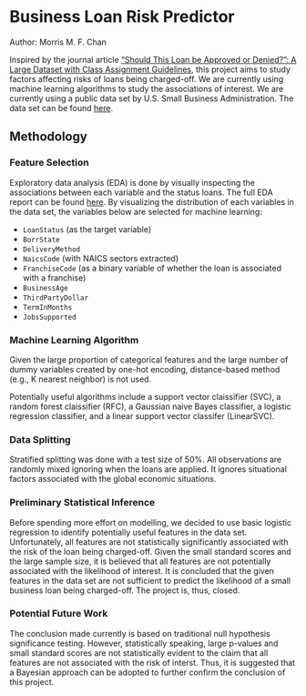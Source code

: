 # Business Loan Risk Predictor

Author: Morris M. F. Chan

Inspired by the journal article [“Should This Loan be Approved or Denied?”: A Large Dataset with Class Assignment Guidelines](https://www.tandfonline.com/doi/full/10.1080/10691898.2018.1434342), this project aims to study factors affecting risks of loans being charged-off. We are currently using machine learning algorithms to study the associations of interest. We are currently using a public data set by U.S. Small Business Administration. The data set can be found [here](https://data.sba.gov/en/dataset/7-a-504-foia).

## Methodology

### Feature Selection

Exploratory data analysis (EDA) is done by visually inspecting the associations between each variable and the status loans. The full EDA report can be found [here](https://github.com/morrismanfung/business-loan-risk/blob/main/docs/01-eda.ipynb). By visualizing the distribution of each variables in the data set, the variables below are selected for machine learning:

- `LoanStatus` (as the target variable)
- `BorrState`
- `DeliveryMethod`
- `NaicsCode` (with NAICS sectors extracted)
- `FranchiseCode` (as a binary variable of whether the loan is associated with a franchise)
- `BusinessAge`
- `ThirdPartyDollar`
- `TermInMonths`
- `JobsSupported`

### Machine Learning Algorithm

Given the large proportion of categorical features and the large number of dummy variables created by one-hot encoding, distance-based method (e.g., K nearest neighbor) is not used.

Potentially useful algorithms include a support vector claissifier (SVC), a random forest claissifier (RFC), a Gaussian naive Bayes classifier, a logistic regression classifier, and a linear support vector classifer (LinearSVC).

### Data Splitting

Stratified splitting was done with a test size of 50%. All observations are randomly mixed ignoring when the loans are applied. It ignores situational factors associated with the global economic situations.

### Preliminary Statistical Inference

Before spending more effort on modelling, we decided to use basic logistic regression to identify potentially useful features in the data set. Unfortunately, all features are not statistically significantly associated with the risk of the loan being charged-off. Given the small standard scores and the large sample size, it is believed that all features are not potentially associated with the likelihood of interest. It is concluded that the given features in the data set are not sufficient to predict the likelihood of a small business loan being charged-off. The project is, thus, closed.

### Potential Future Work

The conclusion made currently is based on traditional null hypothesis significance testing. However, statistically speaking, large p-values and small standard scores are not statistically evident to the claim that all features are not associated with the risk of interst. Thus, it is suggested that a Bayesian approach can be adopted to further confirm the conclusion of this project.
